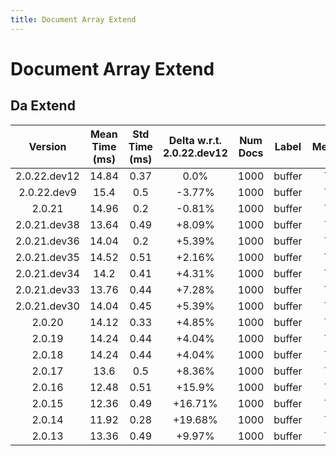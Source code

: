 ```yaml
---
title: Document Array Extend
---
```

# Document Array Extend

## Da Extend

| Version | Mean Time (ms) | Std Time (ms) | Delta w.r.t. 2.0.22.dev12 | Num Docs | Label | Memmap | Iterations |
| :---: | :---: | :---: | :---: | :---: | :---: | :---: | :---: |
| 2.0.22.dev12 | 14.84 | 0.37 | 0.0% | 1000 | buffer | True | 25 |
| 2.0.22.dev9 | 15.4 | 0.5 | -3.77% | 1000 | buffer | True | 25 |
| 2.0.21 | 14.96 | 0.2 | -0.81% | 1000 | buffer | True | 25 |
| 2.0.21.dev38 | 13.64 | 0.49 | +8.09% | 1000 | buffer | True | 25 |
| 2.0.21.dev36 | 14.04 | 0.2 | +5.39% | 1000 | buffer | True | 25 |
| 2.0.21.dev35 | 14.52 | 0.51 | +2.16% | 1000 | buffer | True | 25 |
| 2.0.21.dev34 | 14.2 | 0.41 | +4.31% | 1000 | buffer | True | 25 |
| 2.0.21.dev33 | 13.76 | 0.44 | +7.28% | 1000 | buffer | True | 25 |
| 2.0.21.dev30 | 14.04 | 0.45 | +5.39% | 1000 | buffer | True | 25 |
| 2.0.20 | 14.12 | 0.33 | +4.85% | 1000 | buffer | True | 25 |
| 2.0.19 | 14.24 | 0.44 | +4.04% | 1000 | buffer | True | 25 |
| 2.0.18 | 14.24 | 0.44 | +4.04% | 1000 | buffer | True | 25 |
| 2.0.17 | 13.6 | 0.5 | +8.36% | 1000 | buffer | True | 25 |
| 2.0.16 | 12.48 | 0.51 | +15.9% | 1000 | buffer | True | 25 |
| 2.0.15 | 12.36 | 0.49 | +16.71% | 1000 | buffer | True | 25 |
| 2.0.14 | 11.92 | 0.28 | +19.68% | 1000 | buffer | True | 25 |
| 2.0.13 | 13.36 | 0.49 | +9.97% | 1000 | buffer | True | 25 |
